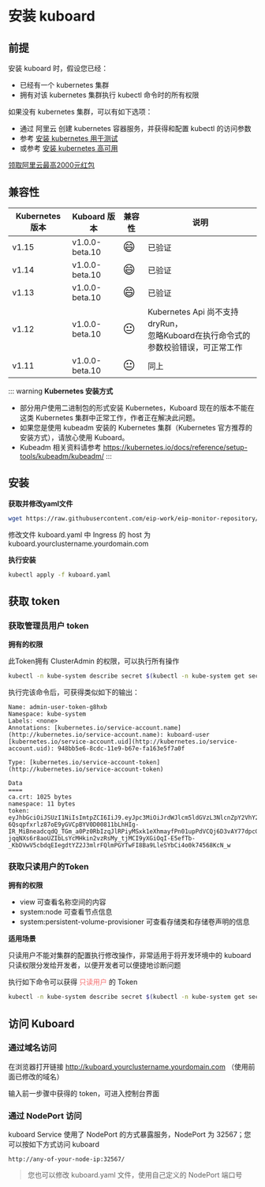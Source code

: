 # 安装 kuboard

## 前提

安装 kuboard 时，假设您已经：

* 已经有一个 kubernetes 集群
* 拥有对该 kubernetes 集群执行 kubectl 命令时的所有权限

如果没有 kubernetes 集群，可以有如下选项：

* 通过 阿里云 创建 kubernetes 容器服务，并获得和配置 kubectl 的访问参数
* 参考 [安装 kubernetes 用于测试](install-k8s)
* 或参考 [安装 kubernetes 高可用](install-kubernetes)

[领取阿里云最高2000元红包](https://promotion.aliyun.com/ntms/yunparter/invite.html?userCode=obezo3pg)



## 兼容性



| Kubernetes 版本 | Kuboard 版本   | 兼容性 | 说明                                                         |
| --------------- | -------------- | ------ | ------------------------------------------------------------ |
| v1.15           | v1.0.0-beta.10 | <span style="font-size: 24px;">😄</span>      | 已验证                            |
| v1.14           | v1.0.0-beta.10 | <span style="font-size: 24px;">😄</span>      | 已验证                            |
| v1.13           | v1.0.0-beta.10 | <span style="font-size: 24px;">😄</span>      | 已验证                       |
| v1.12           | v1.0.0-beta.10 | <span style="font-size: 24px;">😐</span>      | Kubernetes Api 尚不支持 dryRun，<br />忽略Kuboard在执行命令式的参数校验错误，可正常工作 |
| v1.11           | v1.0.0-beta.10 | <span style="font-size: 24px;">😐</span>      | 同上                                                         |




::: warning
**Kubernetes 安装方式**
* 部分用户使用二进制包的形式安装 Kubernetes，Kuboard 现在的版本不能在这类 Kubernetes 集群中正常工作，作者正在解决此问题。
* 如果您是使用 kubeadm 安装的 Kubernetes 集群（Kubernetes 官方推荐的安装方式），请放心使用 Kuboard。
* Kubeadm 相关资料请参考 https://kubernetes.io/docs/reference/setup-tools/kubeadm/kubeadm/
:::


## 安装

**获取并修改yaml文件**

```bash
wget https://raw.githubusercontent.com/eip-work/eip-monitor-repository/master/dashboard/kuboard.yaml
```

修改文件 kuboard.yaml 中 Ingress 的 host 为 kuboard.yourclustername.yourdomain.com

**执行安装**

```bash
kubectl apply -f kuboard.yaml 
```

## 获取 token

### 获取管理员用户 token

**拥有的权限**

此Token拥有 ClusterAdmin 的权限，可以执行所有操作

```bash
kubectl -n kube-system describe secret $(kubectl -n kube-system get secret | grep kuboard-user | awk '{print $1}')   
```

执行完该命令后，可获得类似如下的输出：

```
Name: admin-user-token-g8hxb
Namespace: kube-system
Labels: <none>
Annotations: [kubernetes.io/service-account.name](http://kubernetes.io/service-account.name): kuboard-user
[kubernetes.io/service-account.uid](http://kubernetes.io/service-account.uid): 948bb5e6-8cdc-11e9-b67e-fa163e5f7a0f

Type: [kubernetes.io/service-account-token](http://kubernetes.io/service-account-token)

Data
====
ca.crt: 1025 bytes
namespace: 11 bytes
token: eyJhbGciOiJSUzI1NiIsImtpZCI6IiJ9.eyJpc3MiOiJrdWJlcm5ldGVzL3NlcnZpY2VhY2NvdW50Iiwia3ViZXJuZXRlcy5pby9zZXJ2aWNlYWNjb3VudC9uYW1lc3BhY2UiOiJrdWJlLXN5c3RlbSIsImt1YmVybmV0ZXMuaW8vc2VydmljZWFjY291bnQvc2VjcmV0Lm5hbWUiOiJhZG1pbi11c2VyLXRva2VuLWc4aHhiIiwia3ViZXJuZXRlcy5pby9zZXJ2aWNlYWNjb3VudC9zZXJ2aWNlLWFjY291bnQubmFtZSI6ImFkbWluLXVzZXIiLCJrdWJlcm5ldGVzLmlvL3NlcnZpY2VhY2NvdW50L3NlcnZpY2UtYWNjb3VudC51aWQiOiI5NDhiYjVlNi04Y2RjLTExZTktYjY3ZS1mYTE2M2U1ZjdhMGYiLCJzdWIiOiJzeXN0ZW06c2VydmljZWFjY291bnQ6a3ViZS1zeXN0ZW06YWRtaW4tdXNlciJ9.DZ6dMTr8GExo5IH_vCWdB_MDfQaNognjfZKl0E5VW8vUFMVvALwo0BS-6Qsqpfxrlz87oE9yGVCpBYV0D00811bLhHIg-IR_MiBneadcqdQ_TGm_a0Pz0RbIzqJlRPiyMSxk1eXhmayfPn01upPdVCQj6D3vAY77dpcGplu3p5wE6vsNWAvrQ2d_V1KhR03IB1jJZkYwrI8FHCq_5YuzkPfHsgZ9MBQgH-jqqNXs6r8aoUZIbLsYcMHkin2vzRsMy_tjMCI9yXGiOqI-E5efTb-_KbDVwV5cbdqEIegdtYZ2J3mlrFQlmPGYTwFI8Ba9LleSYbCi4o0k74568KcN_w
```


### 获取只读用户的Token

**拥有的权限**

- view  可查看名称空间的内容
- system:node   可查看节点信息
- system:persistent-volume-provisioner  可查看存储类和存储卷声明的信息

**适用场景**

只读用户不能对集群的配置执行修改操作，非常适用于将开发环境中的 kuboard 只读权限分发给开发者，以便开发者可以便捷地诊断问题

执行如下命令可以获得 <span style="color: #F56C6C; font-weight: 500;">只读用户</span> 的 Token

```bash
kubectl -n kube-system describe secret $(kubectl -n kube-system get secret | grep kuboard-viewer | awk '{print $1}')   
```



## 访问 Kuboard

### 通过域名访问

在浏览器打开链接 http://kuboard.yourclustername.yourdomain.com （使用前面已修改的域名）

输入前一步骤中获得的 token，可进入控制台界面

### 通过 NodePort 访问

kuboard Service 使用了 NodePort 的方式暴露服务，NodePort 为 32567；您可以按如下方式访问 kuboard

```
http://any-of-your-node-ip:32567/
```

> 您也可以修改 kuboard.yaml 文件，使用自己定义的 NodePort 端口号



